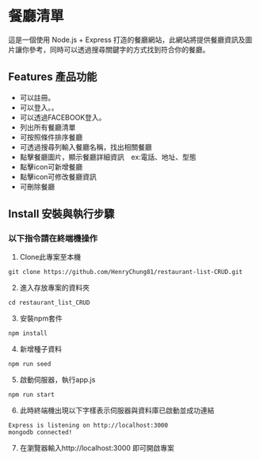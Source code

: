 # 餐廳清單
這是一個使用 Node.js + Express 打造的餐廳網站，此網站將提供餐廳資訊及圖片讓你參考，同時可以透過搜尋關鍵字的方式找到符合你的餐廳。


## Features 產品功能
- 可以註冊。
- 可以登入。。
- 可以透過FACEBOOK登入。
- 列出所有餐廳清單
- 可按照條件排序餐廳
- 可透過搜尋列輸入餐廳名稱，找出相關餐廳
- 點擊餐廳圖片，顯示餐廳詳細資訊　ex:電話、地址、型態
- 點擊icon可新增餐廳
- 點擊icon可修改餐廳資訊
- 可刪除餐廳

## Install 安裝與執行步驟
### 以下指令請在終端機操作
1. Clone此專案至本機
```
git clone https://github.com/HenryChung81/restaurant-list-CRUD.git
```
2. 進入存放專案的資料夾
```
cd restaurant_list_CRUD
```
3. 安裝npm套件
```
npm install 
```
4. 新增種子資料
```
npm run seed
```
5. 啟動伺服器，執行app.js
```
npm run start
```
6. 此時終端機出現以下字樣表示伺服器與資料庫已啟動並成功連結
```
Express is listening on http://localhost:3000
mongodb connected!
```
7. 在瀏覽器輸入http://localhost:3000 即可開啟專案
